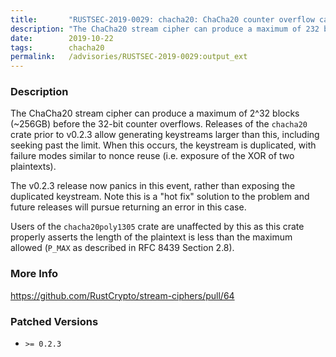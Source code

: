 ```yaml
---
title:       "RUSTSEC-2019-0029: chacha20: ChaCha20 counter overflow can expose repetitions in the keystream"
description: "The ChaCha20 stream cipher can produce a maximum of 232 blocks 256GB before the 32bit counter overflows. Releases of the chacha20 crate prior to v0.2.3 allow generating keystreams larger than this, including seeking past the limit. When this occurs, the keystream is duplicated, with failure modes similar to nonce reuse i.e. exposure of the XOR of two plaintexts. The v0.2.3 release now panics in this event, rather than exposing the duplicated keystream. Note this is a hot fix solution to the problem and future releases will pursue returning an error in this case. Users of the chacha20poly1305 crate are unaffected by this as this crate properly asserts the length of the plaintext is less than the maximum allowed PMAX as described in RFC 8439 Section 2.8."
date:        2019-10-22
tags:        chacha20
permalink:   /advisories/RUSTSEC-2019-0029:output_ext
---
```


### Description

The ChaCha20 stream cipher can produce a maximum of 2^32 blocks (~256GB)
before the 32-bit counter overflows. Releases of the `chacha20` crate prior
to v0.2.3 allow generating keystreams larger than this, including seeking
past the limit. When this occurs, the keystream is duplicated, with failure
modes similar to nonce reuse (i.e. exposure of the XOR of two plaintexts).

The v0.2.3 release now panics in this event, rather than exposing the
duplicated keystream. Note this is a "hot fix" solution to the problem
and future releases will pursue returning an error in this case.

Users of the `chacha20poly1305` crate are unaffected by this as this crate
properly asserts the length of the plaintext is less than the maximum allowed
(`P_MAX` as described in RFC 8439 Section 2.8).

### More Info

<https://github.com/RustCrypto/stream-ciphers/pull/64>

### Patched Versions

- `>= 0.2.3`


